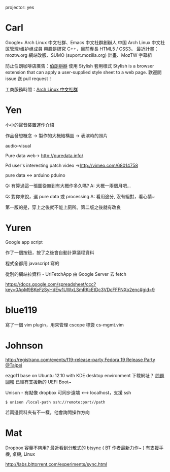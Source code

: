 projector: yes

# Carl

Google+ Arch Linux 中文社群、Emacs 中文社群創辦人
中国 Arch Linux 中文社区管理/维护组成員
興趣是研究 C++，目前專長 HTML5 / CSS3。
最近計畫：moztw.org 網站改版、SUMO (suport.mozilla.org) 計畫、MozTW 字幕組

防止伯朗咖啡店廣告：[伯朗掰掰](https://github.com/bcbcarl/no-brown)
使用 Stylish 套用樣式
Stylish is a browser extension that can apply a user-supplied style sheet to a web page.
歡迎開 issue 送 pull request！

工商服務時間：[Arch Linux 中文社群](https://plus.google.com/u/0/communities/101238863048851764297)


# Yen


小小的聲音裝置運作介紹

作品發想概念 -> 製作的大概結構圖 -> 表演時的照片

audio-visual

Pure data web-> <http://puredata.info/>

Pd user's interesting patch video -><http://vimeo.com/68014758>

pure data <-> arduino
            pduino

Q: 有算過這一張圖從無到有大概作多久嗎?
A: 大概一兩個月吧...

Q: 對你來說，選 pure data 或 processing
A: 看用途分, 沒有絕對，看心情~

第一版的是，穿上之後就不能上廁所。第二版之後就有改良

# Yuren


Google app script

作了一個按鈕，按了之後會自動計算議程資料

程式全都用 javascript 寫的

從別的網站拉資料 - UrlFetchApp
由 Google Server 去 fetch

<https://docs.google.com/spreadsheet/ccc?key=0ApM9BKeFzSyHdEw1UWxLSmRKcEtDc3VDcFFFNXo2enc#gid=9>

# blue119

寫了一個 vim plugin，用來管理 cscope 標簽
cs-mgmt.vim

#  Johnson


[http://registrano.com/events/f19-release-party Fedora 19 Release Party @Taipei](https://github.com/blue119/cs-mgmt.vim)


ezgo11
base on Ubuntu 12.10 with KDE desktop environment
下載網址？
[問題回報](http://ezgo.hackpad.com/)
已經有支援新的 UEFI Boot~

Unison - 有點像 dropbox 可同步遠端 <--> localhost，支援 ssh

```
$ unison /local-path ssh://remote:port//path
```

若兩邊資料夾有不一樣，他會詢問操作方向

# Mat


Dropbox 容量不夠用? 最近看到分散式的 btsync ( BT 作者最新力作~ )
有支援手機, 桌機, Linux

<http://labs.bittorrent.com/experiments/sync.html>